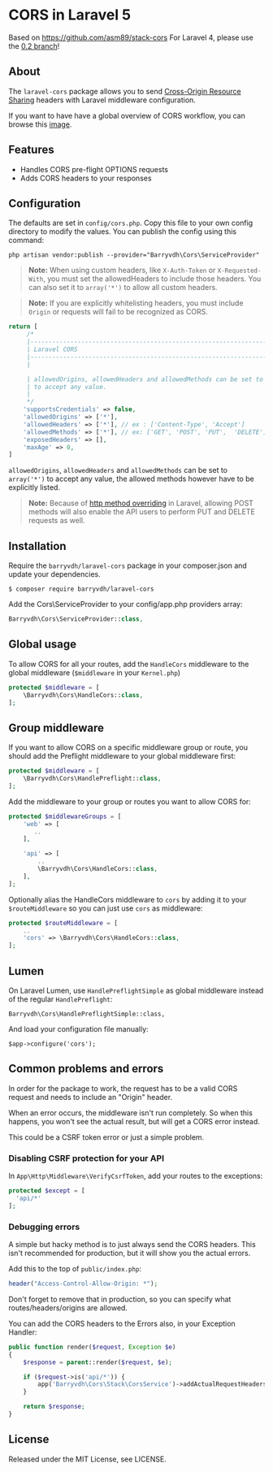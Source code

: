 # CORS in Laravel 5
Based on https://github.com/asm89/stack-cors
For Laravel 4, please use the [0.2 branch](https://github.com/barryvdh/laravel-cors/tree/0.2)!

## About

The `laravel-cors` package allows you to send [Cross-Origin Resource Sharing](http://enable-cors.org/)
headers with Laravel middleware configuration.

If you want to have have a global overview of CORS workflow, you can  browse
this [image](http://www.html5rocks.com/static/images/cors_server_flowchart.png).

## Features

* Handles CORS pre-flight OPTIONS requests
* Adds CORS headers to your responses

## Configuration

The defaults are set in `config/cors.php`. Copy this file to your own config directory to modify the values. You can publish the config using this command:

    php artisan vendor:publish --provider="Barryvdh\Cors\ServiceProvider"

> **Note:** When using custom headers, like `X-Auth-Token` or `X-Requested-With`, you must set the allowedHeaders to include those headers. You can also set it to `array('*')` to allow all custom headers.

> **Note:** If you are explicitly whitelisting headers, you must include `Origin` or requests will fail to be recognized as CORS.

```php
return [
     /*
     |--------------------------------------------------------------------------
     | Laravel CORS
     |--------------------------------------------------------------------------
     |

     | allowedOrigins, allowedHeaders and allowedMethods can be set to array('*')
     | to accept any value.
     |
     */
    'supportsCredentials' => false,
    'allowedOrigins' => ['*'],
    'allowedHeaders' => ['*'], // ex : ['Content-Type', 'Accept']
    'allowedMethods' => ['*'], // ex: ['GET', 'POST', 'PUT',  'DELETE']
    'exposedHeaders' => [],
    'maxAge' => 0,
]
```

`allowedOrigins`, `allowedHeaders` and `allowedMethods` can be set to `array('*')` to accept any value, the
allowed methods however have to be explicitly listed.

> **Note:** Because of [http method overriding](http://symfony.com/doc/current/reference/configuration/framework.html#http-method-override) in Laravel, allowing POST methods will also enable the API users to perform PUT and DELETE requests as well.

## Installation

Require the `barryvdh/laravel-cors` package in your composer.json and update your dependencies.

    $ composer require barryvdh/laravel-cors

Add the Cors\ServiceProvider to your config/app.php providers array:

```php
Barryvdh\Cors\ServiceProvider::class,
```

## Global usage

To allow CORS for all your routes, add the `HandleCors` middleware to the global middleware (`$middleware` in your `Kernel.php`)

```php
protected $middleware = [
    \Barryvdh\Cors\HandleCors::class,
];
```

## Group middleware

If you want to allow CORS on a specific middleware group or route, you should add the Preflight middleware to your global middleware first:

```php
protected $middleware = [
    \Barryvdh\Cors\HandlePreflight::class,
];
```

Add the middleware to your group or routes you want to allow CORS for:

```php
protected $middlewareGroups = [
    'web' => [
       ..
    ],

    'api' => [
        ..
        \Barryvdh\Cors\HandleCors::class,
    ],
];
```

Optionally alias the HandleCors middleware to `cors` by adding it to your `$routeMiddleware` so you can just use `cors` as middleware:

```php
protected $routeMiddleware = [
    ..
    'cors' => \Barryvdh\Cors\HandleCors::class,
];
```

## Lumen

On Laravel Lumen, use `HandlePreflightSimple` as global middleware instead of the regular `HandlePreflight`:

    Barryvdh\Cors\HandlePreflightSimple::class,

And load your configuration file manually:

    $app->configure('cors');

## Common problems and errors
In order for the package to work, the request has to be a valid CORS request and needs to include an "Origin" header.

When an error occurs, the middleware isn't run completely. So when this happens, you won't see the actual result, but will get a CORS error instead.

This could be a CSRF token error or just a simple problem.

### Disabling CSRF protection for your API

In `App\Http\Middleware\VerifyCsrfToken`, add your routes to the exceptions:

```php
protected $except = [
  'api/*'
];
```
    
### Debugging errors

A simple but hacky method is to just always send the CORS headers. This isn't recommended for production, but it will show you the actual errors.

Add this to the top of `public/index.php`:

```php
header("Access-Control-Allow-Origin: *");
```

Don't forget to remove that in production, so you can specify what routes/headers/origins are allowed.
    
You can add the CORS headers to the Errors also, in your Exception Handler:

```php
public function render($request, Exception $e)
{
    $response = parent::render($request, $e);

    if ($request->is('api/*')) {
        app('Barryvdh\Cors\Stack\CorsService')->addActualRequestHeaders($response, $request);
    }

    return $response;
}
```
## License

Released under the MIT License, see LICENSE.
